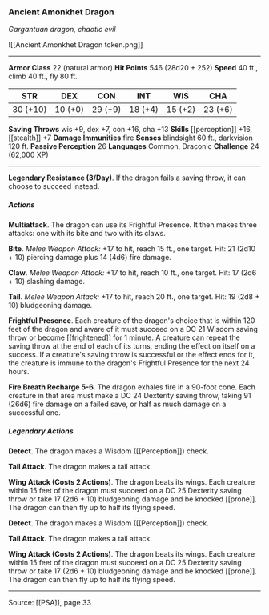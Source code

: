 ### Ancient Amonkhet Dragon
_Gargantuan dragon, chaotic evil_

![[Ancient Amonkhet Dragon token.png]]




---

**Armor Class** 22 (natural armor)
**Hit Points** 546 (28d20 + 252)
**Speed** 40 ft., climb 40 ft., fly 80 ft.

| STR     | DEX     | CON     | INT     | WIS     | CHA     |
|---------|---------|---------|---------|---------|---------|
| 30 (+10) | 10 (+0) | 29 (+9) | 18 (+4) | 15 (+2) | 23 (+6) |

**Saving Throws** wis +9, dex +7, con +16, cha +13
**Skills** [[perception]] +16, [[stealth]] +7
**Damage Immunities** fire
**Senses** blindsight 60 ft., darkvision 120 ft.
**Passive Perception** 26
**Languages** Common, Draconic
**Challenge** 24 (62,000 XP)

---

**Legendary Resistance (3/Day)**. If the dragon fails a saving throw, it can choose to succeed instead.

##### Actions
**Multiattack**. The dragon can use its Frightful Presence. It then makes three attacks: one with its bite and two with its claws.

**Bite**. _Melee Weapon Attack:_ +17 to hit, reach 15 ft., one target. Hit: 21 (2d10 + 10) piercing damage plus 14 (4d6) fire damage.

**Claw**. _Melee Weapon Attack:_ +17 to hit, reach 10 ft., one target. Hit: 17 (2d6 + 10) slashing damage.

**Tail**. _Melee Weapon Attack:_ +17 to hit, reach 20 ft., one target. Hit: 19 (2d8 + 10) bludgeoning damage.

**Frightful Presence**. Each creature of the dragon's choice that is within 120 feet of the dragon and aware of it must succeed on a DC 21 Wisdom saving throw or become [[frightened]] for 1 minute. A creature can repeat the saving throw at the end of each of its turns, ending the effect on itself on a success. If a creature's saving throw is successful or the effect ends for it, the creature is immune to the dragon's Frightful Presence for the next 24 hours.

**Fire Breath Recharge 5-6**. The dragon exhales fire in a 90-foot cone. Each creature in that area must make a DC 24 Dexterity saving throw, taking 91 (26d6) fire damage on a failed save, or half as much damage on a successful one.

##### Legendary Actions
**Detect**. The dragon makes a Wisdom ([[Perception]]) check.

**Tail Attack**. The dragon makes a tail attack.

**Wing Attack (Costs 2 Actions)**. The dragon beats its wings. Each creature within 15 feet of the dragon must succeed on a DC 25 Dexterity saving throw or take 17 (2d6 + 10) bludgeoning damage and be knocked [[prone]]. The dragon can then fly up to half its flying speed.

**Detect**. The dragon makes a Wisdom ([[Perception]]) check.

**Tail Attack**. The dragon makes a tail attack.

**Wing Attack (Costs 2 Actions)**. The dragon beats its wings. Each creature within 15 feet of the dragon must succeed on a DC 25 Dexterity saving throw or take 17 (2d6 + 10) bludgeoning damage and be knocked [[prone]]. The dragon can then fly up to half its flying speed.


---

Source: [[PSA]], page 33